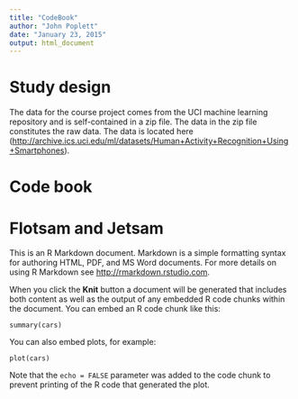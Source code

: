 ```yaml
---
title: "CodeBook"
author: "John Poplett"
date: "January 23, 2015"
output: html_document
---
```


# Study design
The data for the course project comes from the UCI machine learning repository and is self-contained in a zip file. The data in the zip file constitutes the raw data. The data is located here (http://archive.ics.uci.edu/ml/datasets/Human+Activity+Recognition+Using+Smartphones). 

# Code book
# Flotsam and Jetsam
This is an R Markdown document. Markdown is a simple formatting syntax for authoring HTML, PDF, and MS Word documents. For more details on using R Markdown see <http://rmarkdown.rstudio.com>.

When you click the **Knit** button a document will be generated that includes both content as well as the output of any embedded R code chunks within the document. You can embed an R code chunk like this:

```{r}
summary(cars)
```

You can also embed plots, for example:

```{r, echo=FALSE}
plot(cars)
```

Note that the `echo = FALSE` parameter was added to the code chunk to prevent printing of the R code that generated the plot.
